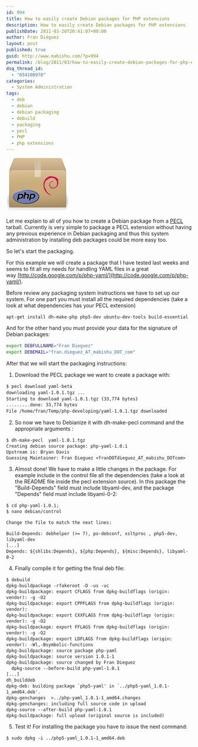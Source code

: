 ```yaml
---
id: 994
title: How to easily create Debian packages for PHP extensions
description: How to easily create Debian packages for PHP extensions
publishDate: 2011-03-20T20:41:07+00:00
author: Fran Diéguez
layout: post
published: true
guid: http://www.mabishu.com/?p=994
permalink: /blog/2011/03/how-to-easily-create-debian-packages-for-php-extensions/
dsq_thread_id:
  - "654108978"
categories:
  - System Administration
tags:
  - deb
  - debian
  - debian packaging
  - debuild
  - packaging
  - pecl
  - PHP
  - php extensions
---
```

<div class="aligncenter">

![Debian PHP packages](./debian-php-packe.png)
</div>

Let me explain to all of you how to create a Debian package from a [PECL](http://pecl.php.net/ "PECL :: The PHP Extension Community Library") tarball. Currently is very simple to package a PECL extension without having any previous experience in Debian packaging and thus this system administration by installing deb packages could be more easy too.

So let's start the packaging.

For this example we will create a package that I have tested last weeks and seems to fit all my needs for handling YAML files in a great way [http://code.google.com/p/php-yaml/](http://code.google.com/p/php-yaml/).

Before review any packaging system instructions we have to set up our system. For one part you must install all the required dependencies (take a look at what dependencies has your PECL extension)

```
apt-get install dh-make-php php5-dev ubuntu-dev-tools build-essential
```

And for the other hand you must provide your data for the signature of Debian packages:

```bash
export DEBFULLNAME="Fran Dieguez"
export DEBEMAIL="fran.dieguez_AT_mabishu_DOT_com"
```

After that we will start the packaging instructions:

1.  Download the PECL package we want to create a package with:

```bash
$ pecl download yaml-beta
downloading yaml-1.0.1.tgz ...
Starting to download yaml-1.0.1.tgz (33,774 bytes)
.........done: 33,774 bytes
File /home/fran/Temp/php-developing/yaml-1.0.1.tgz downloaded
```

2.  So now we have to Debianize it with dh-make-pecl command and the appropriate arguments :

```
$ dh-make-pecl  yaml-1.0.1.tgz
Creating debian source package: php-yaml-1.0.1
Upstream is: Bryan Davis
Guessing Maintainer: Fran Dieguez <franDOTdieguez_AT_mabishu_DOTcom>
```

3.  Almost done! We have to make a little changes in the package. For example include in the control file all the dependencies (take a look at the README file inside the pecl extension source). In this package the "Build-Depends" field must include libyaml-dev, and the package "Depends" field must include libyaml-0-2:

```
$ cd php-yaml-1.0.1;
$ nano debian/control
```

    Change the file to match the next lines:

```
Build-Depends: debhelper (>= 7), po-debconf, xsltproc , php5-dev, libyaml-dev
[...]
Depends: ${shlibs:Depends}, ${php:Depends}, ${misc:Depends}, libyaml-0-2
```

4.  Finally compile it for getting the final deb file:

```
$ debuild
dpkg-buildpackage -rfakeroot -D -us -uc
dpkg-buildpackage: export CFLAGS from dpkg-buildflags (origin: vendor): -g -O2
dpkg-buildpackage: export CPPFLAGS from dpkg-buildflags (origin: vendor):
dpkg-buildpackage: export CXXFLAGS from dpkg-buildflags (origin: vendor): -g -O2
dpkg-buildpackage: export FFLAGS from dpkg-buildflags (origin: vendor): -g -O2
dpkg-buildpackage: export LDFLAGS from dpkg-buildflags (origin: vendor): -Wl,-Bsymbolic-functions
dpkg-buildpackage: source package php-yaml
dpkg-buildpackage: source version 1.0.1-1
dpkg-buildpackage: source changed by Fran Dieguez
  dpkg-source --before-build php-yaml-1.0.1
[...]
dh_builddeb
dpkg-deb: building package `php5-yaml' in `../php5-yaml_1.0.1-1_amd64.deb'.
dpkg-genchanges  >../php-yaml_1.0.1-1_amd64.changes
dpkg-genchanges: including full source code in upload
dpkg-source --after-build php-yaml-1.0.1
dpkg-buildpackage: full upload (original source is included)
```

5.  Test it! For installing the package you have to issue the next command:

```
$ sudo dpkg -i ../php5-yaml_1.0.1-1_amd64.deb
```

